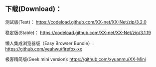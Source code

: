 
## 下载(Download)：
测试版(Test)：
https://codeload.github.com/XX-net/XX-Net/zip/3.2.0

稳定版(Stable)：
https://codeload.github.com/XX-net/XX-Net/zip/3.1.19

懒人集成浏览器版（Easy Browser Bundle）:
https://github.com/yeahwu/firefox-xx

极客精简版(Geek mini version):
https://github.com/xyuanmu/XX-Mini
